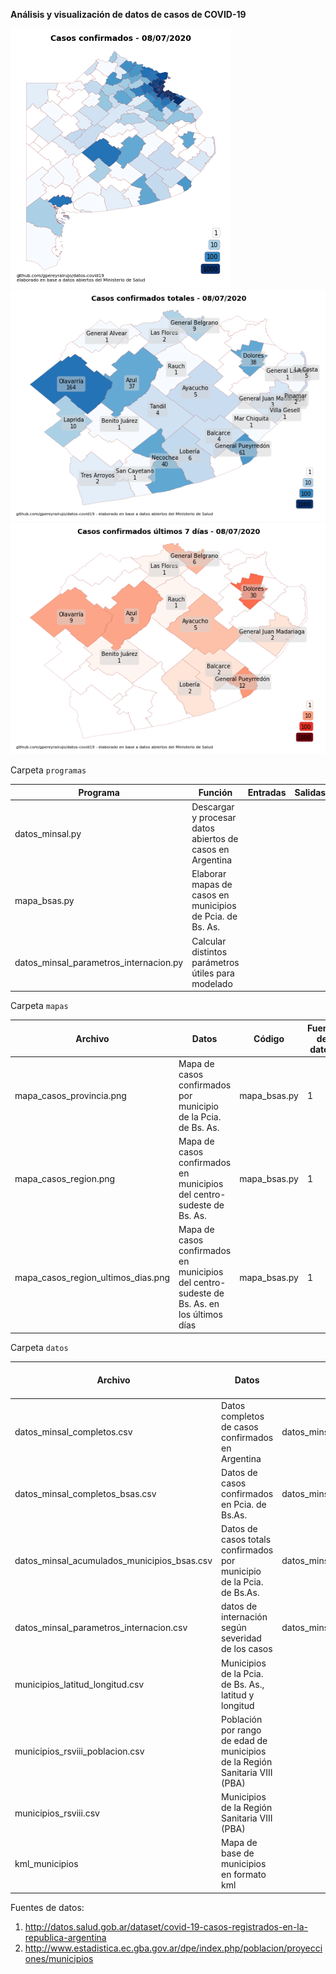 **Análisis y visualización de datos de casos de COVID-19**

![](mapas/mapa_casos_provincia.png?raw=true)
![](mapas/mapa_casos_region.png?raw=true)
![](mapas/mapa_casos_region_ultimos_dias.png?raw=true)

Carpeta `programas`

Programa | Función | Entradas | Salidas
--- | --- | --- | ---
datos_minsal.py | Descargar y procesar datos abiertos de casos en Argentina
mapa_bsas.py | Elaborar mapas de casos en municipios de Pcia. de Bs. As. |
datos_minsal_parametros_internacion.py | Calcular distintos parámetros útiles para modelado |

Carpeta `mapas`

Archivo | Datos | Código | Fuente de datos
--- | --- | --- | ---
mapa_casos_provincia.png | Mapa de casos confirmados por municipio de la Pcia. de Bs. As. | mapa_bsas.py | 1
mapa_casos_region.png | Mapa de casos confirmados en municipios del centro-sudeste de Bs. As. | mapa_bsas.py | 1
mapa_casos_region_ultimos_dias.png | Mapa de casos confirmados en municipios del centro-sudeste de Bs. As. en los últimos días | mapa_bsas.py | 1


Carpeta `datos`

Archivo | Datos | Código | Fuente de datos
--- | --- | --- | ---
datos_minsal_completos.csv | Datos completos de casos confirmados en Argentina | datos_minsal.py | 1
datos_minsal_completos_bsas.csv | Datos de casos confirmados en Pcia. de Bs.As. | datos_minsal.py | 1
datos_minsal_acumulados_municipios_bsas.csv | Datos de casos totals confirmados por municipio de la Pcia. de Bs.As. | datos_minsal.py | 1
datos_minsal_parametros_internacion.csv | datos de internación según severidad de los casos | datos_minsal_parametros_internacion.py | 1
municipios_latitud_longitud.csv | Municipios de la Pcia. de Bs. As., latitud y longitud | 
municipios_rsviii_poblacion.csv | Población por rango de edad de municipios de la Región Sanitaria VIII (PBA) | | 2
municipios_rsviii.csv | Municipios de la Región Sanitaria VIII (PBA) |
kml_municipios | Mapa de base de municipios en formato kml |


Fuentes de datos:
1. http://datos.salud.gob.ar/dataset/covid-19-casos-registrados-en-la-republica-argentina
2. http://www.estadistica.ec.gba.gov.ar/dpe/index.php/poblacion/proyecciones/municipios

